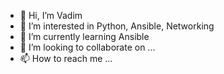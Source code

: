 - 👋 Hi, I’m Vadim
- 👀 I’m interested in Python, Ansible, Networking
- 🌱 I’m currently learning Ansible
- 💞️ I’m looking to collaborate on ...
- 📫 How to reach me ...

<!---
VadVor/VadVor is a ✨ special ✨ repository because its `README.md` (this file) appears on your GitHub profile.
You can click the Preview link to take a look at your changes.
--->
